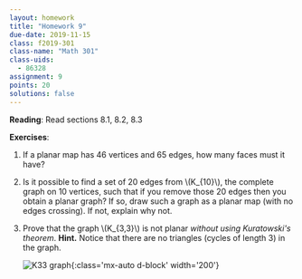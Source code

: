 ```yaml
---
layout: homework
title: "Homework 9"
due-date: 2019-11-15
class: f2019-301
class-name: "Math 301"
class-uids: 
  - 86328
assignment: 9
points: 20
solutions: false
---
```



**Reading**: 
Read sections 8.1, 8.2, 8.3

**Exercises**:

1.  If a planar map has 46 vertices and 65 edges, how many faces must it have?
    
2.  Is it possible to find a set of 20 edges from \\(K_{10}\\), the complete
    graph on 10 vertices, such that if you remove those 20 edges then you obtain
    a planar graph? If so, draw such a graph as a planar map (with no edges
    crossing). If not, explain why not.


3.  Prove that the graph \\(K_{3,3}\\) is not planar *without using Kuratowski's
    theorem*. **Hint.** Notice that there are no triangles (cycles of length 3)
    in the graph.

    ![K33 graph](../k33.svg){:class='mx-auto d-block' width='200'}
